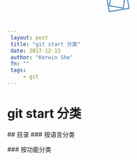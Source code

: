 ```yaml
---
 layout: post
 title: "git start 分类"
 date: 2017-12-13
 author: "Kerwin She"
 fn: ""
 tags:
     - git
---
```

<!-- standalone (20.3kb) -->
<style>

@-webkit-keyframes spinner {
  from {
    -webkit-transform: rotate(0deg);
            transform: rotate(0deg);
  }
  to {
    -webkit-transform: rotate(360deg);
            transform: rotate(360deg);
  }
}

@keyframes spinner {
  from {
    -webkit-transform: rotate(0deg);
            transform: rotate(0deg);
  }
  to {
    -webkit-transform: rotate(360deg);
            transform: rotate(360deg);
  }
}

.postSpinner {
  position: absolute;
  width: 34px;
  height: 34px;
  top: 0%;
  left: 50%;
  margin-left: -17px;
  margin-top: -17px;
}

.postSpinner:after, .postSpinner:before {
  content: '';
  position: fixed;
  border: 2px solid #337ab7;
  width: 30px;
  height: 30px;
}

.postSpinner:after {
  -webkit-animation: spinner 2.5s linear infinite;
          animation: spinner 2.5s linear infinite;
}

.postSpinner:before {
  width: 44px;
  height: 44px;
  margin-left: -7px;
  margin-top: -7px;
  -webkit-animation: spinner 2.5s linear infinite;
          animation: spinner 2.5s linear infinite;
  animation-direction: reverse;
}
</style>
<script src="https://unpkg.com/github-api/dist/GitHub.bundle.min.js"></script>
<script src="https://cdn.bootcss.com/lodash.js/4.17.4/lodash.min.js"></script>

git start 分类
==============
<div class="postSpinner"></div>
## 目录
### 按语言分类
<ul class="displayNone" id="table_content">
</ul>
### 按功能分类
<ul class="displayNone" id="function_content">
</ul>





<script>
  (function(){
    var target = document.getElementById('table_content')
    function init (){
      var table_content = ['C','C#','C++','Javascript','Go','HTML','CSS','Java','OCaml','Jupyter Notebook','Kotlin','Objective-C','PHP','Python','Ruby','Shell','Typescript','Vim script','Vue']
      var finalArray = table_content.map(function(value){
        return '<li><a href="#'+value+'">'+value+'</a></li>'
      })
      target.innerHTML = finalArray.join(' ')
    }
    init()
    var gh = new GitHub({
     username: 'shekang',
     password: '123mutouren'
    });
    var me = gh.getUser();
    me.listStarredRepos().then(function(data) {

    });
  })()
</script>
